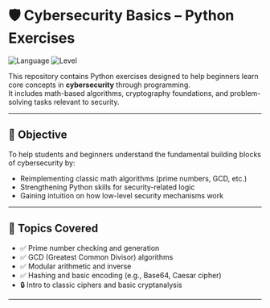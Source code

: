 # 🛡️ Cybersecurity Basics – Python Exercises
![Language](https://img.shields.io/badge/language-Python-blue.svg)
![Level](https://img.shields.io/badge/level-beginner-lightgrey.svg)

This repository contains Python exercises designed to help beginners learn core concepts in **cybersecurity** through programming.  
It includes math-based algorithms, cryptography foundations, and problem-solving tasks relevant to security.

---

## 🎯 Objective

To help students and beginners understand the fundamental building blocks of cybersecurity by:

- Reimplementing classic math algorithms (prime numbers, GCD, etc.)
- Strengthening Python skills for security-related logic
- Gaining intuition on how low-level security mechanisms work

---

## 🧠 Topics Covered

- ✅ Prime number checking and generation
- ✅ GCD (Greatest Common Divisor) algorithms
- ✅ Modular arithmetic and inverse
- ✅ Hashing and basic encoding (e.g., Base64, Caesar cipher)
- 🔒 Intro to classic ciphers and basic cryptanalysis

---

